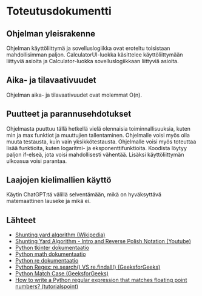 # Toteutusdokumentti

## Ohjelman yleisrakenne

Ohjelman käyttöliittymä ja sovelluslogiikka ovat eroteltu toisistaan mahdollisimman paljon. CalculatorUI-luokka käsittelee käyttöliittymään liittyviä asioita ja Calculator-luokka sovelluslogiikkaan liittyviä asioita. 

## Aika- ja tilavaativuudet

Ohjelman aika- ja tilavaativuudet ovat molemmat O(n).

## Puutteet ja parannusehdotukset

Ohjelmasta puuttuu tällä hetkellä vielä olennaisia toiminnallisuuksia, kuten min ja max funktiot ja muuttujien tallentaminen. Ohjelmalle voisi myös olla muuta testausta, kuin vain yksikkötestausta. Ohjelmalle voisi myös toteuttaa lisää funktioita, kuten logaritmi- ja eksponenttifunktioita. Koodista löytyy paljon if-elseä, jota voisi mahdollisesti vähentää. Lisäksi käyttöliittymän ulkoasua voisi parantaa.

## Laajojen kielimallien käyttö

Käytin ChatGPT:tä välillä selventämään, mikä on hyväksyttävä matemaattinen lauseke ja mikä ei. 

## Lähteet

- [Shunting yard algorithm (Wikipedia)](https://en.wikipedia.org/wiki/Shunting_yard_algorithm)
- [Shunting Yard Algorithm - Intro and Reverse Polish Notation (Youtube)](https://www.youtube.com/watch?v=QzVVjboyb0s)
- [Python tkinter dokumentaatio](https://docs.python.org/3/library/tkinter.html)
- [Python math dokumentaatio](https://docs.python.org/3/library/math.html)
- [Python re dokumentaatio](https://docs.python.org/3/library/re.html)
- [Python Regex: re.search() VS re.findall() (GeeksforGeeks)](https://www.geeksforgeeks.org/python/python-regex-re-search-vs-re-findall/)
- [Python Match Case (GeeksforGeeks)](https://www.geeksforgeeks.org/python/python-match-case-statement/#match-case-statement-with-python-if-condition)
- [How to write a Python regular expression that matches floating point numbers? (tutorialspoint)](https://www.tutorialspoint.com/how-to-write-a-python-regular-expression-that-matches-floating-point-numbers)
